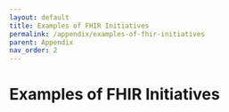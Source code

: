 ```yaml
---
layout: default
title: Examples of FHIR Initiatives
permalink: /appendix/examples-of-fhir-initiatives
parent: Appendix
nav_order: 2
---
```


# Examples of FHIR Initiatives
